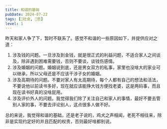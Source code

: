 ```yaml
---
title: 和谐的基础
pubDate: 2024-07-22
tags: [👫社会, 🤔思]
level: 1
---
```


昨天和家人争了下，暂时不联系了。感觉不和谐的一些原因如下，并提供应对之道：

1. 涉及钱的问题。一旦涉及到金钱，就是很正式的利益问题，不适合家人之间谈及，除非遇到困难需要钱，否则不要谈，谈钱伤感情。
2. 涉及婚姻的问题。婚姻说到底，还是男女双方的私事，家里也没啥大的家业可以继承，所以父母还是不应该干涉子女的婚姻。
3. 涉及高期待的问题。不要对家人有太高期待，每个人都有自己的想法和活法，不要说他以前读书多好，现在就应该能挣大钱方便找老婆，这是两码事，而且现在读书好真的没啥屁用。
4. 涉及评价外人的问题。我觉得我们除了关注自己和家人的事情，最好不要去管别人家的事，不要去评论别人，这点很多人做不好。

总的来说，我觉得和谐的基础，还是老子说的，鸡犬之声相闻，老死不相往来，除非是实现约定好的并且匹配的权责，否则最好啥都别说。
